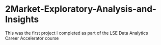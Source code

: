 # 2Market-Exploratory-Analysis-and-Insights
This was the first project I completed as part of the LSE Data Analytics Career Accelerator course
